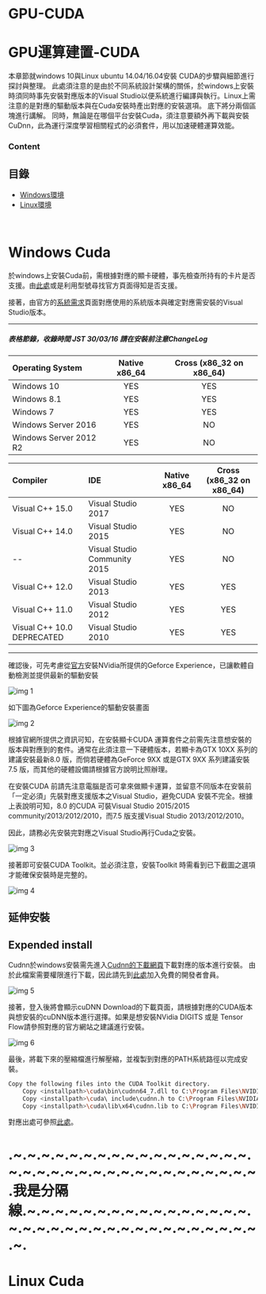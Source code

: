 # GPU-CUDA
# GPU運算建置-CUDA

本章節就windows 10與Linux ubuntu 14.04/16.04安裝 CUDA的步驟與細節進行探討與整理。 此處須注意的是由於不同系統設計架構的關係，於windows上安裝時須同時事先安裝對應版本的Visual Studio以便系統進行編譯與執行。Linux上需注意的是對應的驅動版本與在Cuda安裝時產出對應的安裝選項。
底下將分兩個區塊進行講解。
同時，無論是在哪個平台安裝Cuda，須注意要額外再下載與安裝CuDnn，此為運行深度學習相關程式的必須套件，用以加速硬體運算效能。

### Content
## 目錄

* [Windows環境](#windows-cuda)
* [Linux環境](#linux-cuda)

<br />

# Windows Cuda

於windows上安裝Cuda前，需根據對應的顯卡硬體，事先檢查所持有的卡片是否支援。由[此處](https://developer.nvidia.com/cuda-gpus)或是利用型號尋找官方頁面得知是否支援。

接著，由官方的[系統需求](http://docs.nvidia.com/cuda/cuda-installation-guide-microsoft-windows/index.html)頁面對應使用的系統版本與確定對應需安裝的Visual Studio版本。


-----------------------------------------------------
##### 表格節錄，收錄時間 JST 30/03/16 請在安裝前注意ChangeLog


| Operating System       | Native x86_64 | Cross (x86_32 on x86_64)|
|:---------------------- |:-------------:|:-----------------------:|
| Windows 10             |    YES        |      YES                |
| Windows 8.1            |    YES        |      YES                |
| Windows 7              |    YES        |      YES                |
| Windows Server 2016    |    YES        |      NO                 |
| Windows Server 2012 R2 |    YES        |      NO                 |

| Compiler                   | IDE                          | Native x86_64 | Cross (x86_32 on x86_64) |
|:-------------------------- |:---------------------------- |:-------------:|:------------------------:|
| Visual C++ 15.0            | Visual Studio 2017           | YES           | NO                       |
| Visual C++ 14.0            | Visual Studio 2015           | YES           | NO                       |
|   --                       | Visual Studio Community 2015 | YES           | NO                       |
| Visual C++ 12.0            | Visual Studio 2013           | YES           | YES                      |
| Visual C++ 11.0            | Visual Studio 2012           | YES           | YES                      |
| Visual C++ 10.0 DEPRECATED | Visual Studio 2010           | YES           | YES                      |


-----------------------------------------------------

確認後，可先考慮從[官方](https://www.nvidia.com/en-us/geforce/geforce-experience/)安裝NVidia所提供的Geforce Experience，已讓軟體自動檢測並提供最新的驅動安裝

![img 1](img/Pic01.png)

如下圖為Geforce Experience的驅動安裝畫面

![img 2](img/Pic02.png)

根據官網所提供之資訊可知，在安裝顯卡CUDA 運算套件之前需先注意想安裝的版本與對應到的套件。通常在此須注意一下硬體版本，若顯卡為GTX 10XX 系列的建議安裝最新8.0 版，而倘若硬體為GeForce 9XX 或是GTX 9XX 系列建議安裝7.5 版，而其他的硬體設備請根據官方說明比照辦理。

在安裝CUDA 前請先注意電腦是否可拿來做顯卡運算，並留意不同版本在安裝前「一定必須」先裝對應支援版本之Visual Studio，避免CUDA 安裝不完全。根據上表說明可知，8.0 的CUDA 可裝Visual Studio 2015/2015 community/2013/2012/2010，而7.5 版支援Visual Studio
2013/2012/2010。

因此，請務必先安裝完對應之Visual Studio再行Cuda之安裝。

![img 3](img/Pic03.png)

接著即可安裝CUDA Toolkit。並必須注意，安裝Toolkit 時需看到已下截圖之選項才能確保安裝時是完整的。

![img 4](img/Pic04.png)

## 延伸安裝
## Expended install

Cudnn於windows安裝需先進入[Cudnn的下載網頁](https://developer.nvidia.com/cudnn)下載對應的版本進行安裝。
由於此檔案需要權限進行下載，因此請先到[此處](https://developer.nvidia.com/developer-program)加入免費的開發者會員。

![img 5](img/Pic05.png)

接著，登入後將會顯示cuDNN Download的下載頁面，請根據對應的CUDA版本與想安裝的cuDNN版本進行選擇。如果是想安裝NVidia DIGITS 或是 Tensor Flow請參照對應的官方網站之建議進行安裝。

![img 6](img/Pic06.png)

最後，將載下來的壓縮檔進行解壓縮，並複製到對應的PATH系統路徑以完成安裝。


```bash
Copy the following files into the CUDA Toolkit directory.
	Copy <installpath>\cuda\bin\cudnn64_7.dll to C:\Program Files\NVIDIA GPU Computing Toolkit\CUDA\<Version>\bin.
	Copy <installpath>\cuda\ include\cudnn.h to C:\Program Files\NVIDIA GPU Computing Toolkit\CUDA\<Version>\include.
	Copy <installpath>\cuda\lib\x64\cudnn.lib to C:\Program Files\NVIDIA GPU Computing Toolkit\CUDA\<Version>\lib\x64.
```

對應出處可參照[此處](http://docs.nvidia.com/deeplearning/sdk/cudnn-install/index.html#installwindows)。

# .~.~.~.~.~.~.~.~.~.~.~.~.~.~.~.~.~.~.~.~.~.~.~.~.~.~.~.~.~.~.~.~.~.~.~.我是分隔線.~.~.~.~.~.~.~.~.~.~.~.~.~.~.~.~.~.~.~.~.~.~.~.~.~.~.~.~.~.~.~.~.~.~.~.

# Linux Cuda


